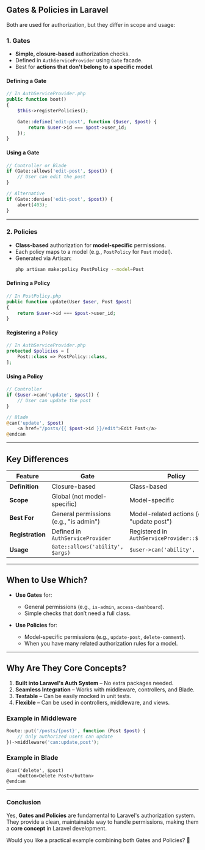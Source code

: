 ## **Gates & Policies in Laravel**

Both are used for authorization, but they differ in scope and usage:

### **1. Gates**
- **Simple, closure-based** authorization checks.
- Defined in `AuthServiceProvider` using `Gate` facade.
- Best for **actions that don't belong to a specific model**.

#### **Defining a Gate**
```php
// In AuthServiceProvider.php
public function boot()
{
    $this->registerPolicies();

    Gate::define('edit-post', function ($user, $post) {
        return $user->id === $post->user_id;
    });
}
```

#### **Using a Gate**
```php
// Controller or Blade
if (Gate::allows('edit-post', $post)) {
    // User can edit the post
}

// Alternative
if (Gate::denies('edit-post', $post)) {
    abort(403);
}
```

---

### **2. Policies**
- **Class-based** authorization for **model-specific** permissions.
- Each policy maps to a model (e.g., `PostPolicy` for `Post` model).
- Generated via Artisan:
  ```bash
  php artisan make:policy PostPolicy --model=Post
  ```

#### **Defining a Policy**
```php
// In PostPolicy.php
public function update(User $user, Post $post)
{
    return $user->id === $post->user_id;
}
```

#### **Registering a Policy**
```php
// In AuthServiceProvider.php
protected $policies = [
    Post::class => PostPolicy::class,
];
```

#### **Using a Policy**
```php
// Controller
if ($user->can('update', $post)) {
    // User can update the post
}

// Blade
@can('update', $post)
    <a href="/posts/{{ $post->id }}/edit">Edit Post</a>
@endcan
```

---

## **Key Differences**
| Feature        | **Gate** | **Policy** |
|---------------|---------|-----------|
| **Definition** | Closure-based | Class-based |
| **Scope** | Global (not model-specific) | Model-specific |
| **Best For** | General permissions (e.g., "is admin") | Model-related actions (e.g., "update post") |
| **Registration** | Defined in `AuthServiceProvider` | Registered in `AuthServiceProvider::$policies` |
| **Usage** | `Gate::allows('ability', $args)` | `$user->can('ability', $model)` |

---

## **When to Use Which?**
- **Use Gates** for:
  - General permissions (e.g., `is-admin`, `access-dashboard`).
  - Simple checks that don’t need a full class.
  
- **Use Policies** for:
  - Model-specific permissions (e.g., `update-post`, `delete-comment`).
  - When you have many related authorization rules for a model.

---

## **Why Are They Core Concepts?**
1. **Built into Laravel's Auth System** – No extra packages needed.
2. **Seamless Integration** – Works with middleware, controllers, and Blade.
3. **Testable** – Can be easily mocked in unit tests.
4. **Flexible** – Can be used in controllers, middleware, and views.

### **Example in Middleware**
```php
Route::put('/posts/{post}', function (Post $post) {
    // Only authorized users can update
})->middleware('can:update,post');
```

### **Example in Blade**
```blade
@can('delete', $post)
    <button>Delete Post</button>
@endcan
```

---

### **Conclusion**
Yes, **Gates and Policies** are fundamental to Laravel's authorization system. They provide a clean, maintainable way to handle permissions, making them a **core concept** in Laravel development.

Would you like a practical example combining both Gates and Policies? 🚀